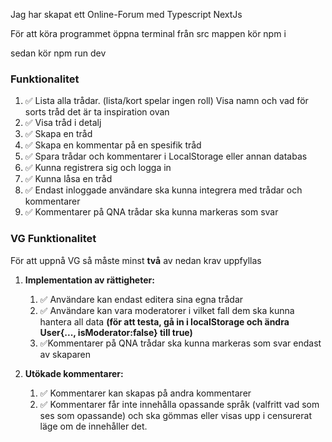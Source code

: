 Jag har skapat ett Online-Forum med Typescript NextJs

För att köra programmet
öppna terminal från src mappen
kör
npm i

sedan kör
npm run dev


### Funktionalitet

1. ✅ Lista alla trådar. (lista/kort spelar ingen roll) Visa namn och vad för sorts tråd det är ta inspiration ovan
2. ✅ Visa tråd i detalj
3. ✅ Skapa en tråd
4. ✅ Skapa en kommentar på en spesifik tråd
5. ✅ Spara trådar och kommentarer i LocalStorage eller annan databas
6. ✅ Kunna registrera sig och logga in
7. ✅ Kunna låsa en tråd
8. ✅ Endast inloggade användare ska kunna integrera med trådar och kommentarer
9. ✅ Kommentarer på QNA trådar ska kunna markeras som svar     

### VG Funktionalitet

För att uppnå VG så måste minst **två** av nedan krav uppfyllas

1. **Implementation av rättigheter:**
    1. ✅ Användare kan endast editera sina egna trådar
    2. ✅ Användare kan vara moderatorer i vilket fall dem ska kunna hantera all data 
     **(för att testa, gå in i localStorage och ändra User{..., isModerator:false} till true)**
    3. ✅Kommentarer på QNA trådar ska kunna markeras som svar endast av skaparen
        
2. **Utökade kommentarer:**
    1. ✅ Kommentarer kan skapas på andra kommentarer
    2. ✅ Kommentarer får inte innehålla opassande språk (valfritt vad som ses som opassande) och ska gömmas eller visas upp i censurerat läge om de innehåller det.

